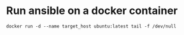 # Run ansible on a docker container

```
docker run -d --name target_host ubuntu:latest tail -f /dev/null
```